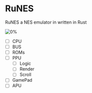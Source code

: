 # RuNES

RuNES a NES emulator in written in Rust

![0%](https://progress-bar.dev/0/?title=done)

- [ ] CPU
- [ ] BUS
- [ ] ROMs
- [ ] PPU
  - [ ] Logic
  - [ ] Render
  - [ ] Scroll
- [ ] GamePad
- [ ] APU
